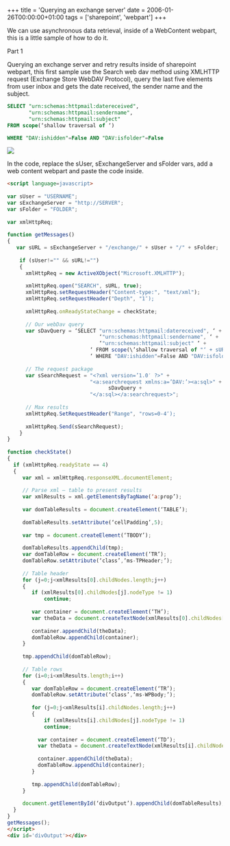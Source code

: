 +++
title = 'Querying an exchange server'
date = 2006-01-26T00:00:00+01:00
tags = ['sharepoint', 'webpart']
+++

We can use asynchronous data retrieval, inside of a WebContent webpart, this is a little sample of how to do it.

Part 1


Querying an exchange server and retry results inside of sharepoint webpart, this first sample use the Search web dav method using XMLHTTP request (Exchange Store WebDAV Protocol), query the last five elements from user inbox and gets the date received, the sender name and the subject.

```sql
SELECT "urn:schemas:httpmail:datereceived", 
       "urn:schemas:httpmail:sendername", 
       "urn:schemas:httpmail:subject" 
FROM scope(‘shallow traversal of ‘)

WHERE "DAV:ishidden"=False AND "DAV:isfolder"=False
```

![](/images/Sharepoint/webcontent-exchange-query.gif)

In the code, replace the sUser, sExchangeServer and sFolder vars, add a web content webpart and paste the code inside.

```html
<script language=javascript>
 
var sUser = "USERNAME";
var sExchangeServer = "http://SERVER";
var sFolder = "FOLDER";
 
var xmlHttpReq;
 
function getMessages()
{
   var sURL = sExchangeServer + "/exchange/" + sUser + "/" + sFolder;
    
    if (sUser!="" && sURL!="")
    {
      xmlHttpReq = new ActiveXObject("Microsoft.XMLHTTP");  
    
      xmlHttpReq.open("SEARCH", sURL, true);
      xmlHttpReq.setRequestHeader("Content-type:", "text/xml");
      xmlHttpReq.setRequestHeader("Depth", "1″);
     
      xmlHttpReq.onReadyStateChange = checkState;
     
      // Our webDav query
      var sDavQuery = ‘SELECT "urn:schemas:httpmail:datereceived", ‘ +
                              ‘"urn:schemas:httpmail:sendername", ‘ +
                              ‘"urn:schemas:httpmail:subject" ‘ +
                           ‘ FROM scope(\’shallow traversal of "‘ + sURL + ‘"\’ )’ +
                           ‘ WHERE "DAV:ishidden"=False AND "DAV:isfolder"=False ‘;
 
      // The request package                           
      var sSearchRequest = "<?xml version=’1.0′ ?>" +
                           "<a:searchrequest xmlns:a=’DAV:’><a:sql>" + 
                                 sDavQuery +     
                           "</a:sql></a:searchrequest>";
      
      // Max results
      xmlHttpReq.SetRequestHeader("Range", "rows=0-4″);
    
      xmlHttpReq.Send(sSearchRequest);
    }
}
 
function checkState()
{
  if (xmlHttpReq.readyState == 4)
  { 
     var xml = xmlHttpReq.responseXML.documentElement;
    
     // Parse xml – table to present results 
     var xmlResults = xml.getElementsByTagName(‘a:prop’);
        
     var domTableResults = document.createElement(‘TABLE’);
        
     domTableResults.setAttribute(‘cellPadding’,5);
        
     var tmp = document.createElement(‘TBODY’);
        
     domTableResults.appendChild(tmp);
     var domTableRow = document.createElement(‘TR’);
     domTableRow.setAttribute(‘class’,‘ms-TPHeader;’);
        
     // Table header
     for (j=0;j<xmlResults[0].childNodes.length;j++)
     {
        if (xmlResults[0].childNodes[j].nodeType != 1) 
            continue;
        
        var container = document.createElement(‘TH’);
        var theData = document.createTextNode(xmlResults[0].childNodes[j].nodeName);
        
        container.appendChild(theData);
        domTableRow.appendChild(container);
     }
    
     tmp.appendChild(domTableRow);
        
     // Table rows
     for (i=0;i<xmlResults.length;i++)
     {
        var domTableRow = document.createElement(‘TR’);
        domTableRow.setAttribute(‘class’,‘ms-WPBody;’);
            
        for (j=0;j<xmlResults[i].childNodes.length;j++)
        {
            if (xmlResults[i].childNodes[j].nodeType != 1) 
            continue;
            
          var container = document.createElement(‘TD’);
          var theData = document.createTextNode(xmlResults[i].childNodes[j].firstChild.nodeValue);
                
          container.appendChild(theData);
          domTableRow.appendChild(container);
        }
            
        tmp.appendChild(domTableRow);
     }
    
     document.getElementById(‘divOutput’).appendChild(domTableResults);
  }
}
getMessages();
</script>
<div id='divOutput'></div>
```